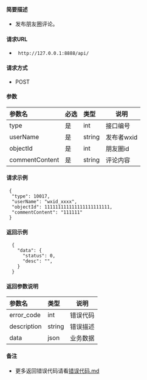 
#### 简要描述

- 发布朋友圈评论。

#### 请求URL
- ` http://127.0.0.1:8888/api/`
  
#### 请求方式
- POST 

#### 参数

| 参数名            | 必选 | 类型     | 说明      |   
|:---------------|:---|:-------|---------|   
| type           | 是  | int    | 接口编号    |   
| userName       | 是  | string | 发布者wxid |   
| objectId       | 是  | int    | 朋友圈id   |   
| commentContent | 是  | string | 评论内容    |   

#### 请求示例

```
 {
  "type": 10017,
  "userName": "wxid_xxxx",
  "objectId": 111111111111111111111111,
  "commentContent": "111111"
 } 
```

#### 返回示例 

``` 
  {
    "data": {
      "status": 0,
      "desc": "",
    }
  }
```

#### 返回参数说明 

| 参数名         | 类型     | 说明   |   
|:------------|:-------|------|   
| error_code  | int    | 错误代码 |   
| description | string | 错误描述 |   
| data        | json   | 业务数据 |   

#### 备注 

- 更多返回错误代码请看[错误代码.md](../错误代码.md)






